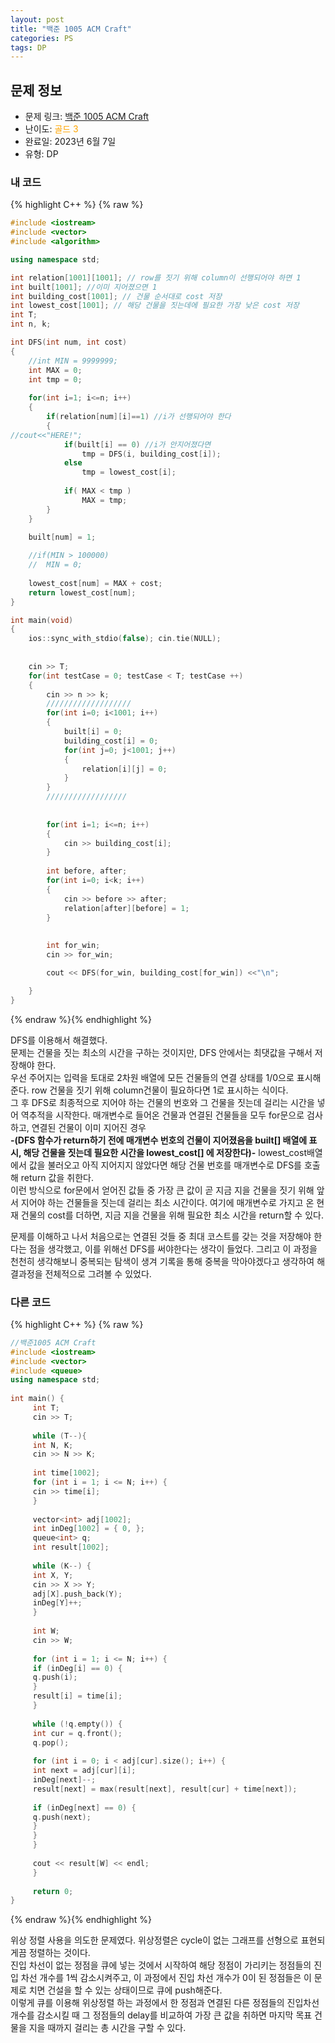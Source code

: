 ```yaml
---
layout: post
title: "백준 1005 ACM Craft"
categories: PS
tags: DP
---
```


## 문제 정보
- 문제 링크: [백준 1005 ACM Craft](https://www.acmicpc.net/problem/1005)
- 난이도: <span style="color:#FFA500">골드 3</span>
- 완료일: 2023년 6월 7일
- 유형: DP

### 내 코드

{% highlight C++ %} {% raw %}
```C++
#include <iostream>
#include <vector>
#include <algorithm>

using namespace std;

int relation[1001][1001]; // row를 짓기 위해 column이 선행되어야 하면 1
int built[1001]; //이미 지어졌으면 1
int building_cost[1001]; // 건물 순서대로 cost 저장
int lowest_cost[1001]; // 해당 건물을 짓는데에 필요한 가장 낮은 cost 저장
int T;
int n, k;

int DFS(int num, int cost)
{
	//int MIN = 9999999;
	int MAX = 0;
	int tmp = 0;
	
	for(int i=1; i<=n; i++)
	{
		if(relation[num][i]==1) //i가 선행되어야 한다
		{
//cout<<"HERE!";
			if(built[i] == 0) //i가 안지어졌다면
				tmp = DFS(i, building_cost[i]);
			else
				tmp = lowest_cost[i];
			
			if( MAX < tmp )
				MAX = tmp;
		}
	}

	built[num] = 1;
	
	//if(MIN > 100000)
	//	MIN = 0;
	
	lowest_cost[num] = MAX + cost;
	return lowest_cost[num];
}

int main(void)
{
	ios::sync_with_stdio(false); cin.tie(NULL);
	
	
	cin >> T;
	for(int testCase = 0; testCase < T; testCase ++)
	{
		cin >> n >> k;
		///////////////////
		for(int i=0; i<1001; i++)
		{
			built[i] = 0;
			building_cost[i] = 0;
			for(int j=0; j<1001; j++)
			{
				relation[i][j] = 0;
			}
		}
		//////////////////
		
		
		for(int i=1; i<=n; i++)
		{
			cin >> building_cost[i];
		}
		
		int before, after;
		for(int i=0; i<k; i++)
		{
			cin >> before >> after;
			relation[after][before] = 1;
		}
	
	
		int for_win;
		cin >> for_win; 

		cout << DFS(for_win, building_cost[for_win]) <<"\n";

	}
}
```
{% endraw %}{% endhighlight %}

DFS를 이용해서 해결했다.  
문제는 건물을 짓는 최소의 시간을 구하는 것이지만, DFS 안에서는 최댓값을 구해서 저장해야 한다.  
우선 주어지는 입력을 토대로 2차원 배열에 모든 건물들의 연결 상태를 1/0으로 표시해준다. row 건물을 짓기 위해 column건물이 필요하다면 1로 표시하는 식이다.   
그 후 DFS로 최종적으로 지어야 하는 건물의 번호와 그 건물을 짓는데 걸리는 시간을 넣어 역추적을 시작한다. 매개변수로 들어온 건물과 연결된 건물들을 모두 for문으로 검사하고, 연결된 건물이 이미 지어진 경우  
**-(DFS 함수가 return하기 전에 매개변수 번호의 건물이 지어졌음을 built[] 배열에 표시, 해당 건물을 짓는데 필요한 시간을 lowest_cost[] 에 저장한다)-** lowest_cost배열에서 값을 불러오고 아직 지어지지 않았다면 해당 건물 번호를 매개변수로 DFS를 호출해 return 값을 취한다.  
이런 방식으로 for문에서 얻어진 값들 중 가장 큰 값이 곧 지금 지을 건물을 짓기 위해 앞서 지어야 하는 건물들을 짓는데 걸리는 최소 시간이다. 여기에 매개변수로 가지고 온 현재 건물의 cost를 더하면, 지금 지을 건물을 위해 필요한 최소 시간을 return할 수 있다.  

문제를 이해하고 나서 처음으로는 연결된 것들 중 최대 코스트를 갖는 것을 저장해야 한다는 점을 생각했고, 이를 위해선 DFS를 써야한다는 생각이 들었다. 그리고 이 과정을 천천히 생각해보니 중복되는 탐색이 생겨 기록을 통해 중복을 막아야겠다고 생각하여 해결과정을 전체적으로 그려볼 수 있었다.

### 다른 코드

{% highlight C++ %} {% raw %}
```C++
//백준1005 ACM Craft                                                        
#include <iostream>
#include <vector>
#include <queue>
using namespace std;
 
int main() {
	 int T;
	 cin >> T;
	 
	 while (T--){
	 int N, K;
	 cin >> N >> K;
 
	 int time[1002];
	 for (int i = 1; i <= N; i++) {
	 cin >> time[i];
	 }
 
	 vector<int> adj[1002];
	 int inDeg[1002] = { 0, };
	 queue<int> q;
	 int result[1002];
 
	 while (K--) {
	 int X, Y;
	 cin >> X >> Y;
	 adj[X].push_back(Y);
	 inDeg[Y]++;
	 }
 
	 int W;
	 cin >> W;
 
	 for (int i = 1; i <= N; i++) {
	 if (inDeg[i] == 0) {
	 q.push(i);
	 }
	 result[i] = time[i];
	 }
 
	 while (!q.empty()) {
	 int cur = q.front();
	 q.pop();
 
	 for (int i = 0; i < adj[cur].size(); i++) {
	 int next = adj[cur][i];
	 inDeg[next]--;
	 result[next] = max(result[next], result[cur] + time[next]);
 
	 if (inDeg[next] == 0) {
	 q.push(next);
	 }
	 }
	 }
 
	 cout << result[W] << endl;
	 }
	 
	 return 0;
}
```
{% endraw %}{% endhighlight %}

위상 정렬 사용을 의도한 문제였다. 위상정렬은 cycle이 없는 그래프를 선형으로 표현되게끔 정렬하는 것이다.  
진입 차선이 없는 정점을 큐에 넣는 것에서 시작하여 해당 정점이 가리키는 정점들의 진입 차선 개수를 1씩 감소시켜주고, 이 과정에서 진입 차선 개수가 0이 된 정점들은 이 문제로 치면 건설을 할 수 있는 상태이므로 큐에 push해준다.  
이렇게 큐를 이용해 위상정렬 하는 과정에서 한 정점과 연결된 다른 정점들의 진입차선 개수를 감소시킬 때 그 정점들의 delay를 비교하여 가장 큰 값을 취하면 마지막 목표 건물을 지을 때까지 걸리는 총 시간을 구할 수 있다.  
  

